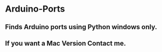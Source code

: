 # Arduino-Ports
## Finds Arduino ports using Python windows only. 
## If you want a Mac Version Contact me.
